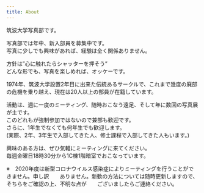 ```yaml
---
title: About
---
```

筑波大学写真部です。  

写真部では年中、新入部員を募集中です。\
写真に少しでも興味があれば、経験は全く関係ありません。

方針は”心に触れたらシャッターを押そう”\
どんな形でも、写真を楽しめれば、オッケーです。

1974年、筑波大学設置2年目に出来た伝統あるサークルで、これまで幾度の廃部の危機を乗り越え、現在は20人以上の部員が在籍しています。

活動は、週に一度のミーティング、随時おこなう遠足、そして年に数回の写真展が主です。\
このどれもが強制参加ではないので兼部も歓迎です。\
さらに、1年生でなくても何年生でも歓迎します。\
(実際、2年、3年生で入部してきた人、修士課程で入部してきた人もいます。)

興味のある方は、ぜひ気軽にミーティングに来てください。\
毎週金曜日18時30分から1C棟1階暗室でおこなっています。

※　2020年度は新型コロナウイルス感染症によりミーティングを行うことができません。申し訳　　ありません。新歓の方法については随時更新しますので、そちらをご確認の上、不明な点が　　ございましたらご連絡ください。